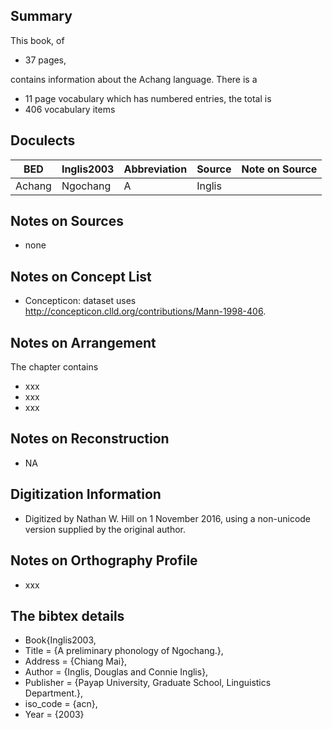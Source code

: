 ## Summary
This book, of 
* 37 pages, 

contains information about the Achang language. 
There is a
* 11 page vocabulary 
which has numbered entries, the total is 
* 406 vocabulary items

## Doculects

BED | Inglis2003 | Abbreviation | Source | Note on Source
--- | --- | --- | --- | ---
Achang | Ngochang | A | Inglis | 

## Notes on Sources

* none 

## Notes on Concept List

* Concepticon: dataset uses http://concepticon.clld.org/contributions/Mann-1998-406. 

## Notes on Arrangement

The chapter contains

* xxx
* xxx
* xxx 

## Notes on Reconstruction

* NA

## Digitization Information

* Digitized by Nathan W. Hill on 1 November 2016, using a non-unicode version supplied by the original author. 

## Notes on Orthography Profile

* xxx

## The bibtex details

* Book{Inglis2003,
* Title                    = {A preliminary phonology of Ngochang.},
* Address                  = {Chiang Mai},
* Author                   = {Inglis, Douglas and Connie Inglis},
* Publisher                = {Payap University, Graduate School, Linguistics Department.},
* iso_code  = {acn},
* Year                     = {2003}
